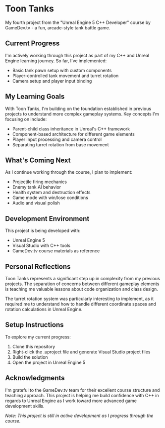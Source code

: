 # Toon Tanks

My fourth project from the "Unreal Engine 5 C++ Developer" course by GameDev.tv - a fun, arcade-style tank battle game.

## Current Progress

I'm actively working through this project as part of my C++ and Unreal Engine learning journey. So far, I've implemented:

- Basic tank pawn setup with custom components
- Player-controlled tank movement and turret rotation
- Camera setup and player input binding

## My Learning Goals

With Toon Tanks, I'm building on the foundation established in previous projects to understand more complex gameplay systems. Key concepts I'm focusing on include:

- Parent-child class inheritance in Unreal's C++ framework
- Component-based architecture for different game elements
- Player input processing and camera control
- Separating turret rotation from base movement

## What's Coming Next

As I continue working through the course, I plan to implement:

- Projectile firing mechanics
- Enemy tank AI behavior
- Health system and destruction effects
- Game mode with win/lose conditions
- Audio and visual polish

## Development Environment

This project is being developed with:
- Unreal Engine 5
- Visual Studio with C++ tools
- GameDev.tv course materials as reference

## Personal Reflections

Toon Tanks represents a significant step up in complexity from my previous projects. The separation of concerns between different gameplay elements is teaching me valuable lessons about code organization and class design. 

The turret rotation system was particularly interesting to implement, as it required me to understand how to handle different coordinate spaces and rotation calculations in Unreal Engine.

## Setup Instructions

To explore my current progress:
1. Clone this repository
2. Right-click the .uproject file and generate Visual Studio project files
3. Build the solution
4. Open the project in Unreal Engine 5

## Acknowledgments

I'm grateful to the GameDev.tv team for their excellent course structure and teaching approach. This project is helping me build confidence with C++ in regards to Unreal Engine as I work toward more advanced game development skills.

*Note: This project is still in active development as I progress through the course.*
